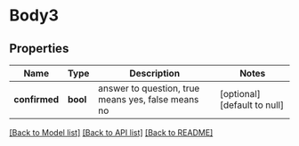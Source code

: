 # Body3

## Properties
Name | Type | Description | Notes
------------ | ------------- | ------------- | -------------
**confirmed** | **bool** | answer to question, true means yes, false means no | [optional] [default to null]

[[Back to Model list]](../README.md#documentation-for-models) [[Back to API list]](../README.md#documentation-for-api-endpoints) [[Back to README]](../README.md)


